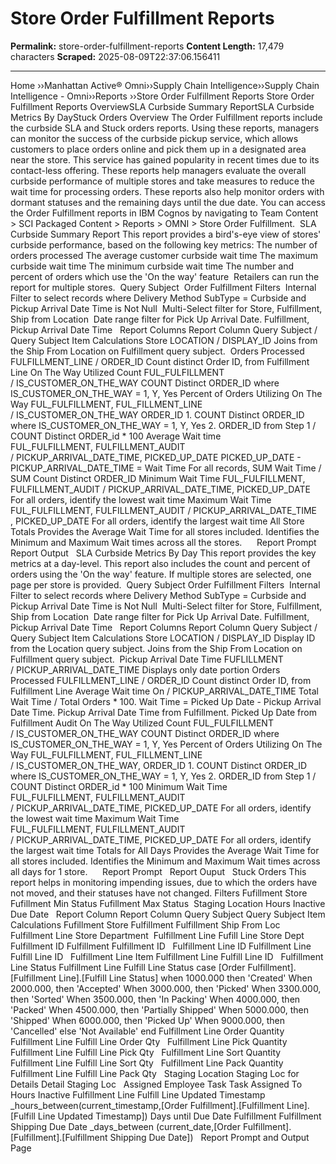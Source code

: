 # Store Order Fulfillment Reports

**Permalink:** store-order-fulfillment-reports
**Content Length:** 17,479 characters
**Scraped:** 2025-08-09T22:37:06.156411

---

Home &rsaquo;&rsaquo;Manhattan Active® Omni&rsaquo;&rsaquo;Supply Chain Intelligence&rsaquo;&rsaquo;Supply Chain Intelligence - Omni&rsaquo;&rsaquo;Reports ››Store Order Fulfillment Reports Store Order Fulfillment Reports OverviewSLA Curbside Summary ReportSLA Curbside Metrics By DayStuck Orders Overview The Order Fulfillment reports include the curbside SLA and Stuck orders reports. Using these reports, managers can monitor the success of the curbside pickup service, which allows customers to place orders online and pick them up in a designated area near the store. This service has gained popularity in recent times due to its contact-less offering. These reports help managers evaluate the overall curbside performance of multiple stores and take measures to reduce the wait time for processing orders. These reports also help monitor orders with dormant statuses&nbsp;and the remaining days until the due date.&nbsp;You can access the Order Fulfillment reports in IBM Cognos by navigating to&nbsp;Team Content &gt; SCI Packaged Content &gt; Reports &gt; OMNI &gt; Store Order Fulfillment.&nbsp; SLA Curbside Summary Report This report provides a bird&#39;s-eye view of stores&#39; curbside performance, based on the following key metrics: The number of orders&nbsp;processed The average customer curbside wait time The maximum curbside wait time The minimum curbside wait time The number and percent of orders which use&nbsp;the &#39;On the way&#39; feature&nbsp; Retailers can run the report for multiple stores.&nbsp; Query Subject &nbsp;Order Fulfillment Filters &nbsp;Internal Filter to select records where Delivery Method SubType = Curbside and Pickup Arrival Date Time is Not Null &nbsp;Multi-Select filter for Store,&nbsp;Fulfillment, Ship from Location&nbsp; Date range filter for Pick Up Arrival Date. Fulfillment, Pickup Arrival Date Time &nbsp; Report Columns Report Column Query Subject / Query Subject Item Calculations Store LOCATION /&nbsp;DISPLAY_ID Joins from the Ship From Location on Fulfillment query subject.&nbsp; Orders Processed FULFILLMENT_LINE / ORDER_ID Count distinct Order ID, from Fulfillment Line On The Way Utilized Count FUL_FULFILLMENT /&nbsp;IS_CUSTOMER_ON_THE_WAY COUNT Distinct ORDER_ID where IS_CUSTOMER_ON_THE_WAY = 1, Y, Yes Percent of Orders Utilizing On The Way FUL_FULFILLMENT,&nbsp;FUL_FILLMENT_LINE /&nbsp;IS_CUSTOMER_ON_THE_WAY ORDER_ID 1. COUNT Distinct ORDER_ID where IS_CUSTOMER_ON_THE_WAY = 1, Y, Yes 2. ORDER_ID from Step 1 / COUNT Distinct ORDER_id * 100 Average Wait time FUL_FULFILLMENT,&nbsp;FULFILLMENT_AUDIT /&nbsp;PICKUP_ARRIVAL_DATE_TIME,&nbsp;PICKED_UP_DATE PICKED_UP_DATE - PICKUP_ARRIVAL_DATE_TIME = Wait Time For all records, SUM Wait Time / SUM Count Distinct ORDER_ID Minimum Wait Time FUL_FULFILLMENT,&nbsp; FULFILLMENT_AUDIT /&nbsp;PICKUP_ARRIVAL_DATE_TIME,&nbsp;PICKED_UP_DATE For all orders, identify the lowest wait time Maximum Wait Time FUL_FULFILLMENT,&nbsp;FULFILLMENT_AUDIT /&nbsp;PICKUP_ARRIVAL_DATE_TIME ,&nbsp;PICKED_UP_DATE For all orders, identify the largest wait time All Store Totals Provides the Average Wait Time for all stores included. Identifies the Minimum and Maximum Wait times across all the stores.&nbsp; &nbsp; &nbsp; Report Prompt &nbsp; Report Output &nbsp; SLA Curbside Metrics By Day This report provides the key metrics at a day-level. This report also includes the count and percent of orders using the &#39;On the way&#39; feature.&nbsp;If multiple stores are selected, one page per store is provided.&nbsp; Query Subject Order Fulfillment Filters &nbsp;Internal Filter to select records where Delivery Method SubType = Curbside and Pickup Arrival Date Time is Not Null &nbsp;Multi-Select filter for Store,&nbsp;Fulfillment, Ship from Location&nbsp; Date range filter for Pick Up Arrival Date. Fulfillment, Pickup Arrival Date Time &nbsp; Report Columns Report Column Query Subject / Query Subject Item Calculations Store LOCATION /&nbsp;DISPLAY_ID Display ID from the Location query subject. Joins from the Ship From Location on Fulfillment query subject.&nbsp; Pickup Arrival Date Time FUFLILLMENT /&nbsp;PICKUP_ARRIVAL_DATE_TIME Displays only date portion Orders Processed FULFILLMENT_LINE /&nbsp;ORDER_ID Count distinct Order ID, from Fulfillment Line Average Wait time On /&nbsp;PICKUP_ARRIVAL_DATE_TIME Total Wait Time / Total Orders * 100. Wait Time = Picked Up Date - Pickup Arrival Date Time. Pickup Arrival Date Time from Fulfillment. Picked Up Date from Fulfillment Audit On The Way Utilized Count FUL_FULFILLMENT /&nbsp;IS_CUSTOMER_ON_THE_WAY COUNT Distinct ORDER_ID where IS_CUSTOMER_ON_THE_WAY = 1, Y, Yes Percent of Orders Utilizing On The Way FUL_FULFILLMENT,&nbsp;FUL_FILLMENT_LINE /&nbsp;IS_CUSTOMER_ON_THE_WAY,&nbsp;ORDER_ID 1. COUNT Distinct ORDER_ID where IS_CUSTOMER_ON_THE_WAY = 1, Y, Yes 2. ORDER_ID from Step 1 / COUNT Distinct ORDER_id * 100 Minimum Wait Time FUL_FULFILLMENT,&nbsp;FULFILLMENT_AUDIT /&nbsp;PICKUP_ARRIVAL_DATE_TIME,&nbsp;PICKED_UP_DATE For all orders, identify the lowest wait time Maximum Wait Time FUL_FULFILLMENT,&nbsp;FULFILLMENT_AUDIT /&nbsp;PICKUP_ARRIVAL_DATE_TIME,&nbsp;PICKED_UP_DATE For all orders, identify the largest wait time Totals for All Days Provides the Average Wait Time for all stores included. Identifies the Minimum and Maximum Wait times across all days for 1 store.&nbsp; &nbsp; &nbsp; Report Prompt &nbsp; Report Ouput &nbsp; Stuck Orders This report helps in monitoring impending issues, due to which the orders have not&nbsp;moved, and their statuses have not changed. Filters Fufillment Store Fufillment Min Status Fufillment Max Status&nbsp; Staging Location Hours Inactive Due Date &nbsp; Report Column Report Column Query Subject Query Subject Item Calculations Fufillment Store Fulfillment Fulfillment Ship From Loc &nbsp; Fulfillment Line Store Department&nbsp; Fulfillment Line Fufill Line Store Dept &nbsp; Fulfillment ID Fulfillment Fulfillment ID &nbsp; Fulfillment Line ID Fulfillment Line Fulfill Line ID &nbsp; Fulfillment Line Item Fulfillment Line Fulfill Line ID &nbsp; Fulfillment Line Status Fulfillment Line Fulfill Line Status case [Order Fulfillment].[Fulfillment Line].[Fulfill Line Status] when 1000.000 then &#39;Created&#39; When 2000.000, then &#39;Accepted&#39; When 3000.000, then &#39;Picked&#39; When 3300.000, then &#39;Sorted&#39; When 3500.000, then &#39;In Packing&#39; When 4000.000, then &#39;Packed&#39; When 4500.000, then &#39;Partially Shipped&#39; When 5000.000, then &#39;Shipped&#39; When 6000.000, then &#39;Picked Up&#39; When 9000.000, then &#39;Cancelled&#39; else &#39;Not Available&#39; end Fulfillment Line Order Quantity Fulfillment Line Fulfill Line Order Qty &nbsp; Fulfillment Line Pick Quantity Fulfillment Line Fulfill Line Pick Qty &nbsp; Fulfillment Line Sort Quantity Fulfillment Line Fulfill Line Sort Qty &nbsp; Fulfillment Line Pack Quantity Fulfillment Line Fulfill Line Pack Qty &nbsp; Staging Location Staging Loc for Details Detail Staging Loc &nbsp; Assigned Employee Task Task Assigned To &nbsp; Hours Inactive Fulfillment Line Fulfill Line Updated Timestamp _hours_between(current_timestamp,[Order Fulfillment].[Fulfillment Line].[Fulfill Line Updated Timestamp]) Days until Due Date Fulfillment Fulfillment Shipping Due Date _days_between (current_date,[Order Fulfillment].[Fulfillment].[Fulfillment Shipping Due Date]) &nbsp; Report Prompt and Output Page &nbsp;